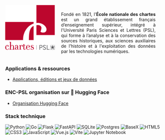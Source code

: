 <div style="display: flex; align-items: center; justify-content: center; text-align: justify; gap: 20px; max-width: 800px; margin: auto;">
    <img src="logo-chartes.png" width="160" alt="Logo Chartes" align="left">
    <p >
      <br>
  <br>
        Fondé en 1821, l'<b>École nationale des chartes</b> est un grand établissement français d’enseignement supérieur, intégré à l'Université Paris Sciences et Lettres (PSL), qui forme à l’analyse et à la conservation des sources historiques, aux sciences auxiliaires de l’histoire et à l'exploitation des données par les technologies numériques.
    </p>
    <br>
</div>

### Applications & ressources

- [Applications, éditions et jeux de données](https://www.chartes.psl.eu/recherche/applications-editions-et-jeux-de-donnees)

### ENC-PSL organisation sur 🤗 Hugging Face

- [Organisation Hugging Face](https://huggingface.co/ENC-PSL)

### Stack technique

![Python](https://img.shields.io/badge/python-3670A0?style=for-the-badge&logo=python&logoColor=ffdd54) 	![Go](https://img.shields.io/badge/go-%2300ADD8.svg?style=for-the-badge&logo=go&logoColor=white)
![Flask](https://img.shields.io/badge/flask-%23000.svg?style=for-the-badge&logo=flask&logoColor=white)	![FastAPI](https://img.shields.io/badge/FastAPI-005571?style=for-the-badge&logo=fastapi)
![SQLite](https://img.shields.io/badge/sqlite-%2307405e.svg?style=for-the-badge&logo=sqlite&logoColor=white) 	![Postgres](https://img.shields.io/badge/postgres-%23316192.svg?style=for-the-badge&logo=postgresql&logoColor=white)
![BaseX](https://img.shields.io/badge/BaseX-10\+-red?style=for-the-badge) ![HTML5](https://img.shields.io/badge/html5-%23E34F26.svg?style=for-the-badge&logo=html5&logoColor=white) ![CSS3](https://img.shields.io/badge/css3-%231572B6.svg?style=for-the-badge&logo=css3&logoColor=white) ![JavaScript](https://img.shields.io/badge/javascript-%23323330.svg?style=for-the-badge&logo=javascript&logoColor=%23F7DF1E) ![Vue.js](https://img.shields.io/badge/vuejs-%2335495e.svg?style=for-the-badge&logo=vuedotjs&logoColor=%234FC08D) ![Vite](https://img.shields.io/badge/vite-%23646CFF.svg?style=for-the-badge&logo=vite&logoColor=white) ![Jupyter Notebook](https://img.shields.io/badge/jupyter-%23FA0F00.svg?style=for-the-badge&logo=jupyter&logoColor=white)

